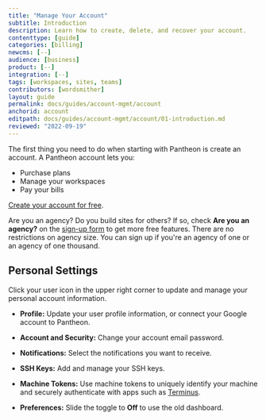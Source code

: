 ```yaml
---
title: "Manage Your Account"
subtitle: Introduction
description: Learn how to create, delete, and recover your account.
contenttype: [guide]
categories: [billing]
newcms: [--]
audience: [business]
product: [--]
integration: [--]
tags: [workspaces, sites, teams]
contributors: [wordsmither]
layout: guide
permalink: docs/guides/account-mgmt/account
anchorid: account
editpath: docs/guides/account-mgmt/account/01-introduction.md
reviewed: "2022-09-19"
---
```


The first thing you need to do when starting with Pantheon is create an account. A Pantheon account lets you:

- Purchase plans
- Manage your workspaces
- Pay your bills

[Create your account for free](https://pantheon.io/register?docs).

<Alert title="Note" type="info">

Are you an agency? Do you build sites for others? If so, check **Are you an agency?** on the [sign-up form](https://pantheon.io/register?docs) to get more free features. There are no restrictions on agency size. You can sign up if you're an agency of one or an agency of one thousand.

</Alert>

## Personal Settings

Click your user icon in the upper right corner to update and manage your personal account information. 

  - **Profile:** Update your user profile information, or connect your Google account to Pantheon.

  - **Account and Security:** Change your account email password.

  - **Notifications:** Select the notifications you want to receive.

  - **SSH Keys:** Add and manage your SSH keys.

  - **Machine Tokens:** Use machine tokens to uniquely identify your machine and securely authenticate with apps such as [Terminus](/terminus).

  - **Preferences:** Slide the toggle to **Off** to use the old dashboard. 
